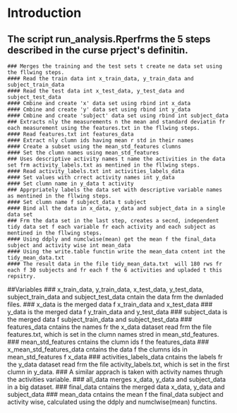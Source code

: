 # Introduction
## The script run_analysis.Rperfrms the 5 steps described in the curse prject's definitin.
	### Merges the training and the test sets t create ne data set using the fllwing steps.
	#### Read the train data int x_train_data, y_train_data and subject_train_data
	#### Read the test data int x_test_data, y_test_data and subject_test_data
	#### Cmbine and create 'x' data set using rbind int x_data
	#### Cmbine and create 'y' data set using rbind int y_data
	#### Cmbine and create 'subject' data set using rbind int subject_data
	### Extracts nly the measurements n the mean and standard deviatin fr each measurement using the features.txt in the fllwing steps.
	#### Read features.txt int features_data
	#### Extract nly clumn ids having mean r std in their names
	#### Create a subset using the mean_std_features clumns
	#### Set the clumn names using mean_std_features
	### Uses descriptive activity names t name the activities in the data set frm activity_labels.txt as mentined in the fllwing steps.
	#### Read activity_labels.txt int activities_labels_data
	#### Set values with crrect activity names int y_data
	#### Set clumn name in y_data t activity
	### Apprpriately labels the data set with descriptive variable names as mentined in the fllwing steps.
	#### Set clumn name f subject_data t subject
	#### Bind all the data in x_data, y_data and subject_data in a single data set
	### Frm the data set in the last step, creates a secnd, independent tidy data set f each variable fr each activity and each subject as mentined in the fllwing steps. 
	#### Using ddply and numclwise(mean) get the mean f the final_data  subject and activity wise int mean_data
	#### Using the write.table functin write the mean_data cntent int the tidy_mean_data.txt
	#### The result data in the file tidy_mean_data.txt  will 180 rws fr each f 30 subjects and fr each f the 6 activities and upladed t this repsitry.
##Variables
	### x_train_data, y_train_data, x_test_data, y_test_data, subject_train_data and subject_test_data cntain the data frm the dwnladed files.
	### x_data is the merged data f x_train_data and x_test_data
	### y_data is the merged data f y_train_data and y_test_data
	### subject_data is the merged data f subject_train_data and subject_test_data
	### features_data cntains the names fr the x_data dataset read frm the file features.txt, which is set in the clumn names stred in mean_std_features.
	### mean_std_features cntains the clumn ids f the features_data
	### x_mean_std_features_data cntains the data f the clumns ids in mean_std_features f x_data
	### activities_labels_data cntains the labels fr the y_data dataset read frm the file activity_labels.txt, which is set in  the first clumn in y_data.
	### A similar apprach is taken with activity names thrugh the activities variable.
	### all_data merges x_data, y_data and subject_data in a big dataset.
	### final_data cntains the merged data x_data, y_data and subject_data
	### mean_data cntains the mean f the final_data subject and activity wise, calculated using the ddply and numclwise(mean) functins.

